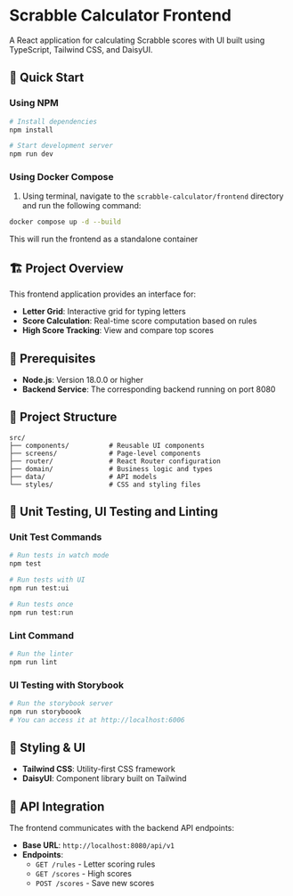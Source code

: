 # Scrabble Calculator Frontend

A React application for calculating Scrabble scores with UI built using TypeScript, Tailwind CSS, and DaisyUI.

## 🚀 Quick Start

### Using NPM

```bash
# Install dependencies
npm install

# Start development server
npm run dev
```

### Using Docker Compose

1. Using terminal, navigate to the `scrabble-calculator/frontend` directory and run the following command:

```bash
docker compose up -d --build
```

This will run the frontend as a standalone container

## 🏗️ Project Overview

This frontend application provides an interface for:

- **Letter Grid**: Interactive grid for typing letters
- **Score Calculation**: Real-time score computation based on rules
- **High Score Tracking**: View and compare top scores

## 🔧 Prerequisites

- **Node.js**: Version 18.0.0 or higher
- **Backend Service**: The corresponding backend running on port 8080

## 📁 Project Structure

```
src/
├── components/          # Reusable UI components
├── screens/             # Page-level components
├── router/              # React Router configuration
├── domain/              # Business logic and types
├── data/                # API models
└── styles/              # CSS and styling files
```

## 🧪 Unit Testing, UI Testing and Linting

### Unit Test Commands

```bash
# Run tests in watch mode
npm test

# Run tests with UI
npm run test:ui

# Run tests once
npm run test:run
```

### Lint Command

```bash
# Run the linter
npm run lint
```

### UI Testing with Storybook

```bash
# Run the storybook server
npm run storyboook
# You can access it at http://localhost:6006
```

## 🎨 Styling & UI

- **Tailwind CSS**: Utility-first CSS framework
- **DaisyUI**: Component library built on Tailwind

## 🔌 API Integration

The frontend communicates with the backend API endpoints:

- **Base URL**: `http://localhost:8080/api/v1`
- **Endpoints**:
  - `GET /rules` - Letter scoring rules
  - `GET /scores` - High scores
  - `POST /scores` - Save new scores
